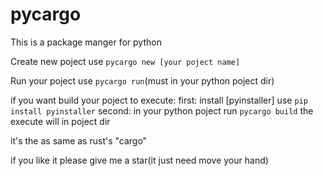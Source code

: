 # pycargo
This is a package manger for python

Create new poject use `pycargo new [your poject name]`

Run your poject use `pycargo run`(must in your python poject dir)

if you want build your poject to execute:
  first: install [pyinstaller] use `pip install pyinstaller`
  second: in your python poject run `pycargo build`
the execute will in poject dir

it's the as same as rust's "cargo"

if you like it please give me a star(it just need move your hand)
